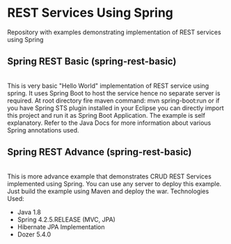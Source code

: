 # REST Services Using Spring
Repository with examples demonstrating implementation of REST services using Spring

<p>
<h2>Spring REST Basic (spring-rest-basic)</h2><br />
This is very basic "Hello World" implementation of REST service using spring. It uses Spring Boot to host the service hence no separate server is required.
At root directory fire maven command: mvn spring-boot:run or if you have Spring STS plugin installed in your Eclipse you can directly import this project and run it as Spring Boot Application.
The example is self explanatory. Refer to the Java Docs for more information about various Spring annotations used.
</p>

<p>
<h2>Spring REST Advance (spring-rest-basic)</h2><br />
This is more advance example that demonstrates CRUD REST Services implemented using Spring. You can use any server to deploy this example. Just build the example using Maven and deploy the war.
Technologies Used:
<ul>
<li>Java 1.8</li>
<li>Spring 4.2.5.RELEASE (MVC, JPA)</li>
<li>Hibernate JPA Implementation</li>
<li>Dozer 5.4.0</li>
</ul>
</p>
